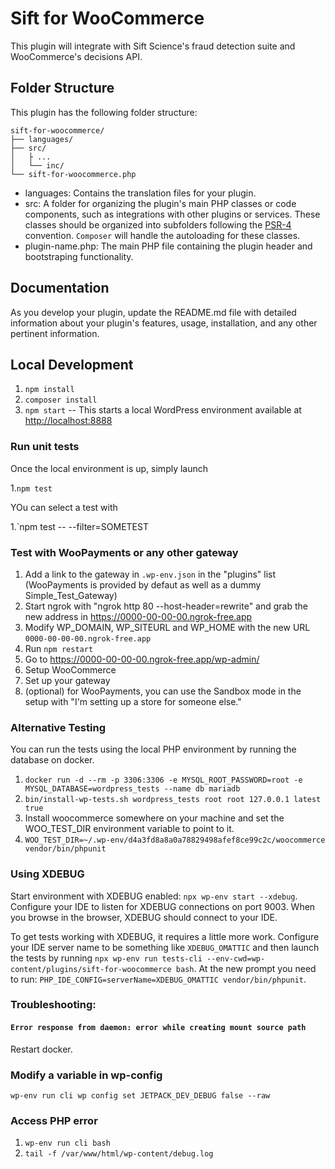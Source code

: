 # Sift for WooCommerce

This plugin will integrate with Sift Science's fraud detection suite and WooCommerce's decisions API.

## Folder Structure

This plugin has the following folder structure:

```
sift-for-woocommerce/
├── languages/
├── src/
│   ├ ...
│   └── inc/
└── sift-for-woocommerce.php
```

- languages: Contains the translation files for your plugin.
- src: A folder for organizing the plugin's main PHP classes or code components, such as integrations with other plugins or services. These classes should be organized into subfolders following the [PSR-4](https://www.php-fig.org/psr/psr-4/) convention. `Composer` will handle the autoloading for these classes.
- plugin-name.php: The main PHP file containing the plugin header and bootstraping functionality.

## Documentation

As you develop your plugin, update the README.md file with detailed information about your plugin's features, usage, installation, and any other pertinent information.

## Local Development

1. `npm install`
2. `composer install`
3. `npm start` -- This starts a local WordPress environment available at <http://localhost:8888>

### Run unit tests

Once the local environment is up, simply launch 

1.`npm test`

YOu can select a test with

1.`npm test -- --filter=SOMETEST

### Test with WooPayments or any other gateway

1. Add a link to the gateway in `.wp-env.json` in the "plugins" list (WooPayments is provided by defaut as well as a dummy Simple_Test_Gateway)
2. Start ngrok with "ngrok http 80 --host-header=rewrite" and grab the new address in https://0000-00-00-00.ngrok-free.app
3. Modify WP_DOMAIN, WP_SITEURL and WP_HOME with the new URL `0000-00-00-00.ngrok-free.app`
4. Run `npm restart`
5. Go to https://0000-00-00-00.ngrok-free.app/wp-admin/
6. Setup WooCommerce 
7. Set up your gateway
6. (optional) for WooPayments, you can use the Sandbox mode in the setup with "I'm setting up a store for someone else."

### Alternative Testing

You can run the tests using the local PHP environment by running the database on docker.

1. `docker run -d --rm -p 3306:3306 -e MYSQL_ROOT_PASSWORD=root -e MYSQL_DATABASE=wordpress_tests --name db mariadb`
2. `bin/install-wp-tests.sh wordpress_tests root root 127.0.0.1 latest true`
3. Install woocommerce somewhere on your machine and set the WOO_TEST_DIR environment variable to point to it.
4. `WOO_TEST_DIR=~/.wp-env/d4a3fd8a8a0a78829498afef8ce99c2c/woocommerce vendor/bin/phpunit`

### Using XDEBUG

Start environment with XDEBUG enabled: `npx wp-env start --xdebug`.  Configure your IDE to listen for XDEBUG connections on port 9003. When you browse in the browser, XDEBUG should connect to your IDE.

To get tests working with XDEBUG, it requires a little more work.  Configure your IDE server name to be something like `XDEBUG_OMATTIC` and then launch the tests by running `npx wp-env run tests-cli --env-cwd=wp-content/plugins/sift-for-woocommerce bash`. At the new prompt you need to run: `PHP_IDE_CONFIG=serverName=XDEBUG_OMATTIC vendor/bin/phpunit`.

### Troubleshooting:

#### `Error response from daemon: error while creating mount source path`

Restart docker.


### Modify a variable in wp-config

`wp-env run cli wp config set JETPACK_DEV_DEBUG false --raw`

### Access PHP error
1. `wp-env run cli bash`
2. `tail -f /var/www/html/wp-content/debug.log`
